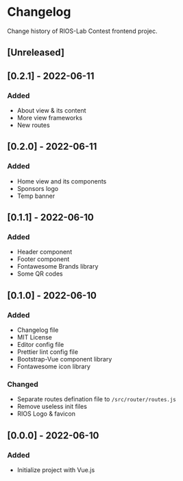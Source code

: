 # Changelog

Change history of RIOS-Lab Contest frontend projec.

## [Unreleased]

## [0.2.1] - 2022-06-11

### Added

- About view & its content
- More view frameworks
- New routes

## [0.2.0] - 2022-06-11

### Added

- Home view and its components
- Sponsors logo
- Temp banner

## [0.1.1] - 2022-06-10

### Added

- Header component
- Footer component
- Fontawesome Brands library
- Some QR codes

## [0.1.0] - 2022-06-10

### Added

- Changelog file
- MIT License
- Editor config file
- Prettier lint config file
- Bootstrap-Vue component library
- Fontawesome icon library

### Changed

- Separate routes defination file to `/src/router/routes.js`
- Remove useless init files
- RIOS Logo & favicon

## [0.0.0] - 2022-06-10

### Added

- Initialize project with Vue.js
